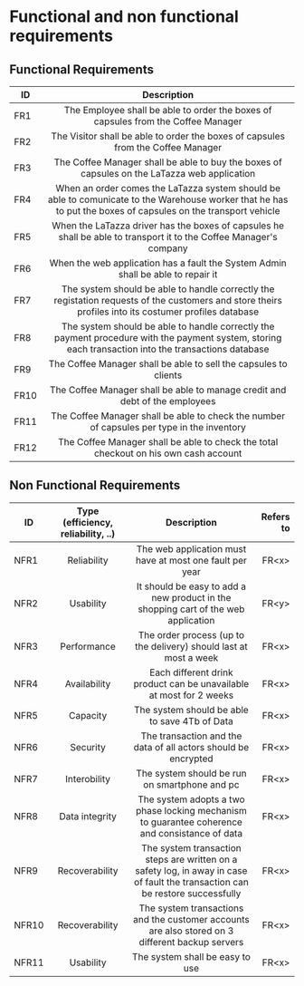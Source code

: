 # Functional and non functional requirements

## Functional Requirements

| ID        | Description  |
| ------------- |:-------------:| 
|FR1|The Employee shall be able to order the boxes of capsules from the Coffee Manager|  
|FR2|The Visitor shall be able to order the boxes of capsules from the Coffee Manager|
|FR3|The Coffee Manager shall be able to buy the boxes of capsules on the LaTazza web application|
|FR4|When an order comes the LaTazza system should be able to comunicate to the Warehouse worker that he has to put the boxes of capsules on the transport vehicle|
|FR5|When the LaTazza driver has the boxes of capsules he shall be able to transport it to the Coffee Manager's company|
|FR6|When the web application has a fault the System Admin shall be able to repair it|
|FR7|The system should be able to handle correctly the registation requests of the customers and store theirs profiles into its costumer profiles database|
|FR8|The system should be able to handle correctly the payment procedure with the payment system, storing each transaction into the transactions database|
|FR9|The Coffee Manager shall be able to sell the capsules to clients|
|FR10|The Coffee Manager shall be able to manage credit and debt of the employees|
|FR11|The Coffee Manager shall be able to check the number of capsules per type in the inventory|
|FR12|The Coffee Manager shall be able to check the total checkout on his own cash account|

## Non Functional Requirements

| ID        | Type (efficiency, reliability, ..)           | Description  | Refers to |
| ------------- |:-------------:| :-----:| -----:|
|NFR1|Reliability|The web application must have at most one fault per year|FR\<x>|
|NFR2|Usability|It should be easy to add a new product in the shopping cart of the web application|FR\<y>|
|NFR3|Performance|The order process (up to the delivery) should last at most a week|FR\<x>|
|NFR4|Availability|Each different drink product can be unavailable at most for 2 weeks|FR\<x>|
|NFR5|Capacity|The system should be able to save 4Tb of Data|FR\<x>|
|NFR6|Security|The transaction and the data of all actors should be encrypted|FR\<x>|
|NFR7|Interobility|The system should be run on smartphone and pc|FR\<x>|
|NFR8|Data integrity|The system adopts a two phase locking mechanism to guarantee coherence and consistance of data|FR\<x>|
|NFR9|Recoverability|The system transaction steps are written on a safety log, in away in case of fault the transaction can be restore successfully|FR\<x>|
|NFR10|Recoverability|The system transactions and the customer accounts are also stored on 3 different backup servers|FR\<x>|
|NFR11|Usability|The system shall be easy to use|FR\<x>|